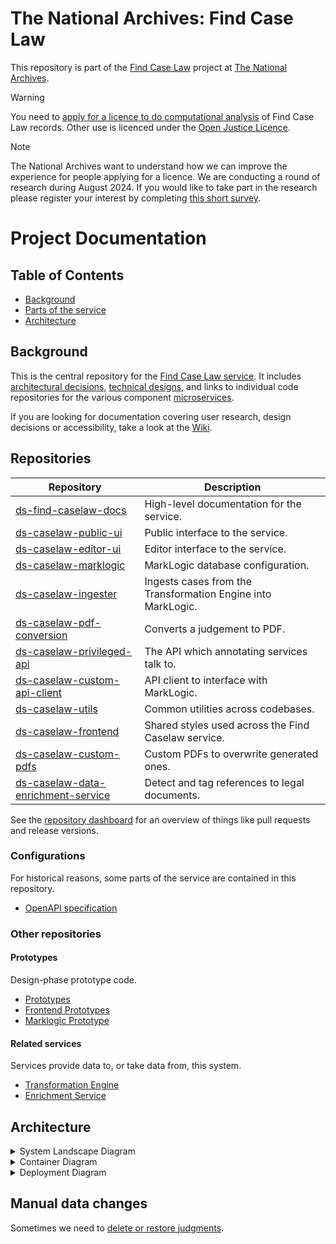 # The National Archives: Find Case Law

This repository is part of the [Find Case Law](https://caselaw.nationalarchives.gov.uk/) project at [The National Archives](https://www.nationalarchives.gov.uk/).

> [!WARNING]
> You need to [apply for a licence to do computational analysis](https://caselaw.nationalarchives.gov.uk/computational-licence-form) of Find Case Law records. Other use is licenced under the [Open Justice Licence](https://caselaw.nationalarchives.gov.uk/about-this-service#section-licences).

> [!NOTE]
> The National Archives want to understand how we can improve the experience for people applying for a licence. We are conducting a round of research during August 2024. If you would like to take part in the research please register your interest by completing [this short survey](https://corexmsnp4n42lf2kht3.qualtrics.com/jfe/form/SV_5uym4sfZf32NsPA).

# Project Documentation

## Table of Contents

- [Background](#background)
- [Parts of the service](#parts-of-the-service)
- [Architecture](#architecture)

## Background

This is the central repository for the [Find Case Law service](https://caselaw.nationalarchives.gov.uk/). It includes [architectural decisions](https://github.com/nationalarchives/ds-find-caselaw-docs/tree/main/doc/adr), [technical designs](https://github.com/nationalarchives/ds-find-caselaw-docs/tree/main/doc/arch), and links to individual code repositories for the various component [microservices](doc/adr/0002-use-a-microservice-architecture.md).

If you are looking for documentation covering user research, design decisions or accessibility, take a look at the [Wiki](https://github.com/nationalarchives/ds-find-caselaw-docs/wiki).

## Repositories

<!-- Begin list of repositories -->
<!-- This section is automatically generated from scripts/build_repo_lists. You shouldn't edit it manually. -->

| Repository                                                                                                   | Description                                                  |
| ------------------------------------------------------------------------------------------------------------ | ------------------------------------------------------------ |
| [ds-find-caselaw-docs](https://github.com/nationalarchives/ds-find-caselaw-docs)                             | High-level documentation for the service.                    |
| [ds-caselaw-public-ui](https://github.com/nationalarchives/ds-caselaw-public-ui)                             | Public interface to the service.                             |
| [ds-caselaw-editor-ui](https://github.com/nationalarchives/ds-caselaw-editor-ui)                             | Editor interface to the service.                             |
| [ds-caselaw-marklogic](https://github.com/nationalarchives/ds-caselaw-marklogic)                             | MarkLogic database configuration.                            |
| [ds-caselaw-ingester](https://github.com/nationalarchives/ds-caselaw-ingester)                               | Ingests cases from the Transformation Engine into MarkLogic. |
| [ds-caselaw-pdf-conversion](https://github.com/nationalarchives/ds-caselaw-pdf-conversion)                   | Converts a judgement to PDF.                                 |
| [ds-caselaw-privileged-api](https://github.com/nationalarchives/ds-caselaw-privileged-api)                   | The API which annotating services talk to.                   |
| [ds-caselaw-custom-api-client](https://github.com/nationalarchives/ds-caselaw-custom-api-client)             | API client to interface with MarkLogic.                      |
| [ds-caselaw-utils](https://github.com/nationalarchives/ds-caselaw-utils)                                     | Common utilities across codebases.                           |
| [ds-caselaw-frontend](https://github.com/nationalarchives/ds-caselaw-frontend)                               | Shared styles used across the Find Caselaw service.          |
| [ds-caselaw-custom-pdfs](https://github.com/nationalarchives/ds-caselaw-custom-pdfs)                         | Custom PDFs to overwrite generated ones.                     |
| [ds-caselaw-data-enrichment-service](https://github.com/nationalarchives/ds-caselaw-data-enrichment-service) | Detect and tag references to legal documents.                |

<!-- End list of repositories -->

See the [repository dashboard](/repo-dashboard.md) for an overview of things like pull requests and release versions.

### Configurations

For historical reasons, some parts of the service are contained in this repository.

- [OpenAPI specification](https://github.com/nationalarchives/ds-find-caselaw-docs/tree/main/doc/openapi)

### Other repositories

#### Prototypes

Design-phase prototype code.

- [Prototypes](https://github.com/nationalarchives/ds-caselaw-prototypes)
- [Frontend Prototypes](https://github.com/nationalarchives/ds-caselaw-frontend)
- [Marklogic Prototype](https://github.com/mangiafico/tna-judgments-website)

#### Related services

Services provide data to, or take data from, this system.

- [Transformation Engine](https://github.com/nationalarchives/da-transform-dev-documentation/blob/develop/editorial-system-integration/README.md)
- [Enrichment Service](https://github.com/nationalarchives/ds-caselaw-data-enrichment-service)

## Architecture

<details>
  <summary>System Landscape Diagram</summary>

![System Landscape Diagram](doc/arch/images/System%20Landscape.png)

</details>

<details>
  <summary>Container Diagram</summary>

![Container Diagram](doc/arch/images/Container%20Diagram.png)

</details>

<details>
  <summary>Deployment Diagram</summary>

![Deployment Diagram](doc/arch/images/Deployment%20Diagram.png)

</details>

## Manual data changes

Sometimes we need to [delete or restore judgments](doc/changing-judgments/changing-judgments.md).
